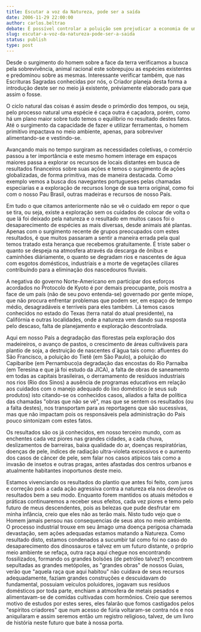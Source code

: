 ```yaml
---
title: Escutar a voz da Natureza, pode ser a saída
date: 2006-11-29 22:00:00
author: carlos.beltrao
debate: É possível controlar a poluição sem prejudicar a economia de um país?
slug: escutar-a-voz-da-natureza-pode-ser-a-saida
status: publish 
type: post
---
```


Desde o surgimento do homem sobre a face da terra verificamos a busca pela sobrevivência, animal racional este sobrepujou as espécies existentes e predominou sobre as mesmas. Interessante verificar também, que nas Escrituras Sagradas conhecidas por nós, o Criador planeja desta forma a introdução deste ser no meio já existente, préviamente elaborado para que assim o fosse.  

O ciclo natural das coisas é assim desde o primórdio dos tempos, ou seja, pelo processo natural uma espécie é caça outra é caçadora, porém, como há um plano maior sobre tudo temos o equilíbrio no resultado destes fatos. Até o surgimento da capacidade de fazer e utilizar ferramentas, o homem primitivo impactava no meio ambiente, apenas, para sobreviver alimentando-se e vestindo-se.  

Avançando mais no tempo surgiram as necessidades coletivas, o comércio passou a ter importância e este mesmo homem interage em espaços maiores passa a explorar os recursos de locais distantes em busca de resultados financeiros sobre suas ações e temos o surgimento de ações globalizadas, de forma primitiva, mas de maneira destacada. Como exemplo vemos a busca dos navegantes portugueses pelas chamadas especiarias e a exploração de recursos longe de sua terra original, como foi com o nosso Pau Brasil, outras madeiras e recursos de nosso País.  

Em tudo o que citamos anteriormente não se vê o cuidado em repor o que se tira, ou seja, existe a exploração sem os cuidados de colocar de volta o que lá foi deixado pela natureza e o resultado em muitos casos foi o desaparecimento de espécies as mais diversas, desde animais até plantas. Apenas com o surgimento recente de grupos preocupados com estes resultados, é que muitos passaram a sentir a maneira errada pela qual temos tratado esta herança que recebemos gratuitamente. É triste saber o quanto se despeja na atmosfera através da descarga de ônibus e caminhões diáriamente, o quanto se degradam rios e nascentes de água com esgotos domésticos, industriais e a morte de vegetações ciliares contribuindo para a eliminação dos nascedouros fluviais.  

A negativa do governo Norte-Americano em participar dos esforços acordados no Protocolo de Kyoto é por demais preocupante, pois mostra a face de um país (não de seu povo entenda-se) governado por gente míope, que não procura enfrentar problemas que podem ser, em espaço de tempo médio, desagradáveis e terríveis para eles também. Lá temos casos conhecidos no estado do Texas (terra natal do atual presidente), na Califórnia e outras localidades, onde a natureza vem dando sua resposta pelo descaso, falta de planejamento e exploração descontrolada.  

Aqui em nosso País a degradação das florestas pela exploração dos madeireiros, o avanço de pastos, o crescimento de áreas cultiváveis para plantio de soja, a destruição de nascentes d´àgua tais como: afluentes do São Francisco, a poluição do Tietê (em São Paulo), a poluição do Capibaribe (em Pernambuco)a degradação das encostas do Rio Parnaíba (em Teresina e que já foi estudo da JICA), a falta de obras de saneamento em todas as capitais brasileiras, o derramamento de resíduos industriais nos rios (Rio dos Sinos) a ausência de programas educativos em relação aos cuidados com o manejo adequado do lixo doméstico (e seus sub produtos) isto citando-se os conhecidos casos, aliados a falta de política das chamadas "obras que não se vê", mas que se sentem os resultados (ou a falta destes), nos transportam para as reportagens que são sucessivas, mas que não impactam pois os responsáveis pela administração do País pouco sintonizam com estes fatos.   

Os resultados são os já conhecidos, em nosso terceiro mundo, com as enchentes cada vez piores nas grandes cidades, a cada chuva, deslizamentos de barreiras, baixa qualidade do ar, doenças respiratórias, doenças de pele, índices de radiação ultra-violeta excessivos e o aumento dos casos de câncer de pele, sem falar nos casos atípicos tais como a invasão de insetos e outras pragas, antes afastadas dos centros urbanos e atualmente habitantes inoportunos deste meio.  

Estamos vivenciando os resultados do plantio que antes foi feito, com juros e correção pois a cada ação agressiva contra a natureza ela nos devolve os resultados bem a seu modo. Enquanto forem mantidos os atuais métodos e práticas continuaremos a receber seus efeitos, cada vez piores e temo pelo futuro de meus descendentes, pois as belezas que pude desfrutar em minha infância, creio que eles não as terão mais. Nisto tudo vejo que o Homem jamais pensou nas consequencias de seus atos no meio ambiente. O processo industrial trouxe em seu âmago uma doença perigosa chamada devastação, sem ações adequadas estamos matando a Natureza. Como resultado disto, estamos condenados a sucumbir tal como foi no caso do desaparecimento dos dinossauros e talvez em um futuro distante, o próprio meio ambiente se refaça, outra raça aqui chegue nos encontrando fossilizados, formando os grandes bolsões (de petróleo talvez?) encontrem sepultadas as grandes metópoles, as "grandes obras" de nossos Guias, verão que "aquela raça que aqui habitou" não cuidava de seus recursos adequadamente, faziam grandes construções e descuidavam do fundamental, possuiam veículos poluidores, jogavam sus resíduos domésticos por toda parte, enchiam a atmosfera de metais pesados e alimentavam-se de comidas cultivadas com hormônios. Creio que seremos motivo de estudos por estes seres, eles falarão que fomos castigados pelos "espíritos criadores" que num acesso de fúria voltaram-se contra nós e nos aniquilaram e assim seremos então um registro religioso, talvez, de um livro de história neste futuro que bate à nossa porta.
